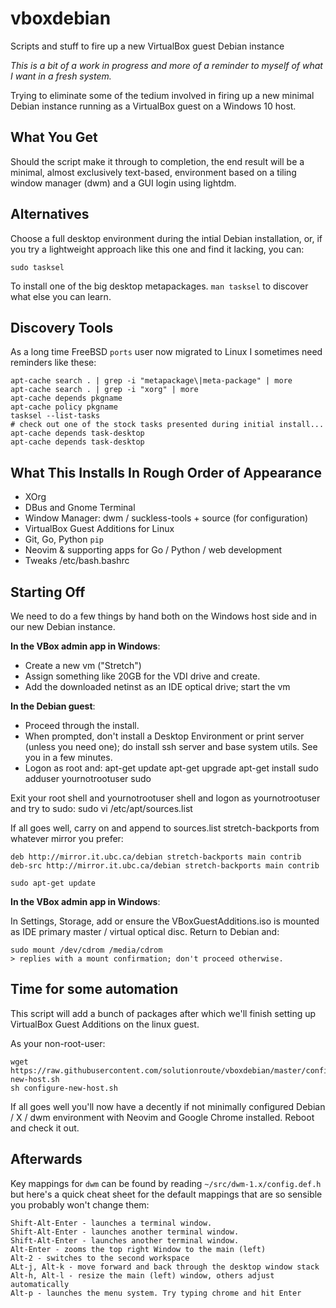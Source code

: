 # vboxdebian
Scripts and stuff to fire up a new VirtualBox guest Debian instance

*This is a bit of a work in progress and more of a reminder to myself of what
I want in a fresh system.*

Trying to eliminate some of the tedium involved in firing up a new minimal
Debian instance running as a VirtualBox guest on a Windows 10 host. 

## What You Get

Should the script make it through to completion, the end result will be a minimal, 
almost exclusively text-based, environment based on a tiling window manager (dwm) and
a GUI login using lightdm.

## Alternatives

Choose a full desktop environment during the intial Debian installation, or, if you try
a lightweight approach like this one and find it lacking, you can:

	sudo tasksel

To install one of the big desktop metapackages. `man tasksel` to discover what else you can learn.

## Discovery Tools

As a long time FreeBSD `ports` user now migrated to Linux I sometimes need reminders like these:

	apt-cache search . | grep -i "metapackage\|meta-package" | more
	apt-cache search . | grep -i "xorg" | more
	apt-cache depends pkgname
	apt-cache policy pkgname
	tasksel --list-tasks
	# check out one of the stock tasks presented during initial install...
	apt-cache depends task-desktop
	apt-cache depends task-desktop

## What This Installs In Rough Order of Appearance

* XOrg
* DBus and Gnome Terminal
* Window Manager: dwm / suckless-tools + source (for configuration)
* VirtualBox Guest Additions for Linux
* Git, Go, Python `pip`
* Neovim & supporting apps for Go / Python / web development
* Tweaks /etc/bash.bashrc

## Starting Off

We need to do a few things by hand both on the Windows host side and in our new
Debian instance.

**In the VBox admin app in Windows**:

* Create a new vm ("Stretch")
* Assign something like 20GB for the VDI drive and create.
* Add the downloaded netinst as an IDE optical drive; start the vm 

**In the Debian guest**:

* Proceed through the install. 
* When prompted, don't install a Desktop Environment or print server (unless
  you need one); do install ssh server and base system utils. See you in a few minutes.
* Logon as root and:
	apt-get update
	apt-get upgrade
	apt-get install sudo
	adduser yournotrootuser sudo

Exit your root shell and yournotrootuser shell and logon as yournotrootuser and try to sudo:
	sudo vi /etc/apt/sources.list

If all goes well, carry on and append to sources.list stretch-backports from
whatever mirror you prefer:

	deb http://mirror.it.ubc.ca/debian stretch-backports main contrib
	deb-src http://mirror.it.ubc.ca/debian stretch-backports main contrib 

	sudo apt-get update

**In the VBox admin app in Windows**:

In Settings, Storage, add or ensure the VBoxGuestAdditions.iso is mounted as
IDE primary master / virtual optical disc. Return to Debian and:

	sudo mount /dev/cdrom /media/cdrom 
	> replies with a mount confirmation; don't proceed otherwise.

## Time for some automation

This script will add a bunch of packages after which we'll finish setting up
VirtualBox Guest Additions on the linux guest.

As your non-root-user:

	wget https://raw.githubusercontent.com/solutionroute/vboxdebian/master/configure-new-host.sh
	sh configure-new-host.sh

If all goes well you'll now have a decently if not minimally configured Debian / X / dwm environment with Neovim and Google Chrome installed. Reboot and check it out.

## Afterwards

Key mappings for `dwm` can be found by reading `~/src/dwm-1.x/config.def.h` but here's a
quick cheat sheet for the default mappings that are so sensible you probably won't change them:

	Shift-Alt-Enter - launches a terminal window. 
	Shift-Alt-Enter - launches another terminal window. 
	Shift-Alt-Enter - launches another terminal window. 
	Alt-Enter - zooms the top right Window to the main (left)
	Alt-2 - switches to the second workspace
	ALt-j, Alt-k - move forward and back through the desktop window stack
	Alt-h, Alt-l - resize the main (left) window, others adjust automatically
	Alt-p - launches the menu system. Try typing chrome and hit Enter
